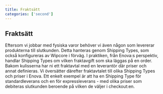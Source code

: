 ```yaml
---
title: Fraktsätt
categories: ['second']
---
```

## Fraktsätt

Eftersom vi jobbar med fysiska varor behöver vi även någon som levererar produkterna till slutkunden. Detta hanteras genom Shipping Types, som också konfigureras av Wipcore i förväg. I praktiken, från Enova:s perspektiv, handlar Shipping Types om vilken fraktavgift som ska läggas på en order. Bakom kulisserna har ni ett fraktavtal med en leverantör där priser och annat definieras. Vi översätter därefter fraktavtalet till olika Shipping Types och priser i Enova. Ett enkelt exempel är att ha en Shipping Type för standardleverans och en för expressleverans - med olika priser som debiteras slutkunden beroende på vilken de väljer i checkout:en.  
